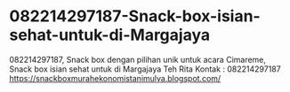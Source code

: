 # 082214297187-Snack-box-isian-sehat-untuk-di-Margajaya
082214297187, Snack box dengan pilihan unik untuk acara Cimareme, Snack box isian sehat untuk di Margajaya Teh Rita Kontak : 082214297187  https://snackboxmurahekonomistanimulya.blogspot.com/
